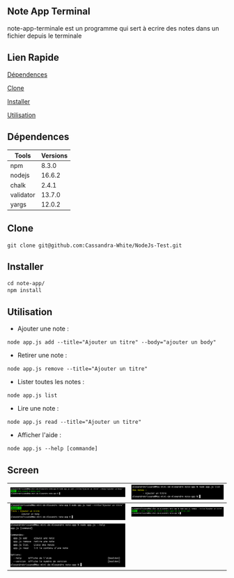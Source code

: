 ## Note App Terminal

note-app-terminale est un programme qui sert à ecrire des notes dans un fichier depuis le terminale

##  Lien Rapide

[Dépendences](#dépendences)

[Clone](#clone)

[Installer](#installer)

[Utilisation](#utilisation)


## Dépendences

    
| Tools                      | Versions |
| -------------------------  | -------- |
| npm                        | 8.3.0    |
| nodejs                     | 16.6.2   |
| chalk                      | 2.4.1    |
| validator                  | 13.7.0   |
| yargs                      | 12.0.2   |


## Clone

```
git clone git@github.com:Cassandra-White/NodeJs-Test.git
```

## Installer

```
cd note-app/
npm install
```

## Utilisation

- Ajouter une note :
```
node app.js add --title="Ajouter un titre" --body="ajouter un body"
```

- Retirer une note :
```
node app.js remove --title="Ajouter un titre"
```

- Lister toutes les notes :
```
node app.js list
```

- Lire une note :
```
node app.js read --title="Ajouter un titre"
```

- Afficher l'aide :
```
node app.js --help [commande]

```

## Screen

| ![ajouter](https://github.com/Cassandra-White/NodeJs-Test/blob/main/note-app/add.png?raw=true) | ![lister](https://github.com/Cassandra-White/NodeJs-Test/blob/main/note-app/list.png?raw=true) |
| ------------ | ------------- |
| ![lire](https://github.com/Cassandra-White/NodeJs-Test/blob/main/note-app/read.png?raw=true) | ![supprimer](https://github.com/Cassandra-White/NodeJs-Test/blob/main/note-app/delete.png?raw=true) |
| ![help](https://github.com/Cassandra-White/NodeJs-Test/blob/main/note-app/help.png?raw=true) | 
 
